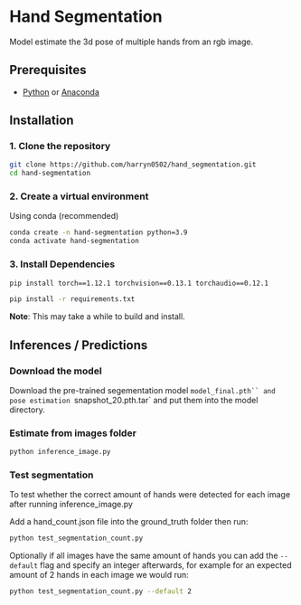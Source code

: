 # Hand Segmentation
Model estimate the 3d pose of multiple hands from an rgb image.

## Prerequisites
- [Python](https://www.python.org/) or [Anaconda](https://www.anaconda.com/)

## Installation

### 1. Clone the repository
```bash
git clone https://github.com/harryn0502/hand_segmentation.git
cd hand-segmentation
```

### 2. Create a virtual environment

Using conda (recommended)
```bash
conda create -n hand-segmentation python=3.9
conda activate hand-segmentation
```


### 3. Install Dependencies

```bash
pip install torch==1.12.1 torchvision==0.13.1 torchaudio==0.12.1
```

```bash
pip install -r requirements.txt
```

**Note**: This may take a while to build and install.

## Inferences / Predictions

### Download the model

Download the pre-trained segementation model `model_final.pth`` and pose estimation `snapshot_20.pth.tar` and put them into the model directory.

### Estimate from images folder
```bash
python inference_image.py
```

### Test segmentation
To test whether the correct amount of hands were detected for each image after running inference_image.py

Add a hand_count.json file into the ground_truth folder then run:
```bash
python test_segmentation_count.py
```

Optionally if all images have the same amount of hands you can add the `--default` flag and specify an integer afterwards, for example for an expected amount of 2 hands in each image we would run:

```bash
python test_segmentation_count.py --default 2
```
